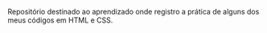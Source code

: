 Repositório destinado ao aprendizado onde registro a prática de alguns dos meus códigos em HTML e CSS.
